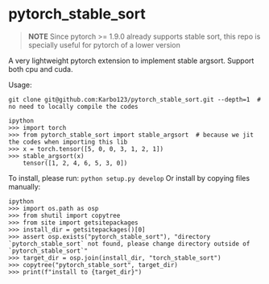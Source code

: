 # pytorch_stable_sort

> **NOTE**
> Since pytorch >= 1.9.0 already supports stable sort, this repo is specially useful for pytorch of a lower version

A very lightweight pytorch extension to implement stable argsort.
Support both cpu and cuda.

Usage:
```
git clone git@github.com:Karbo123/pytorch_stable_sort.git --depth=1  # no need to locally compile the codes

ipython
>>> import torch
>>> from pytorch_stable_sort import stable_argsort  # because we jit the codes when importing this lib
>>> x = torch.tensor([5, 0, 0, 3, 1, 2, 1])
>>> stable_argsort(x)
    tensor([1, 2, 4, 6, 5, 3, 0])
```


To install, please run: `python setup.py develop`
Or install by copying files manually:
```
ipython 
>>> import os.path as osp
>>> from shutil import copytree
>>> from site import getsitepackages
>>> install_dir = getsitepackages()[0]
>>> assert osp.exists("pytorch_stable_sort"), "directory `pytorch_stable_sort` not found, please change directory outside of `pytorch_stable_sort`"
>>> target_dir = osp.join(install_dir, "torch_stable_sort")
>>> copytree("pytorch_stable_sort", target_dir)
>>> print(f"install to {target_dir}")
```
